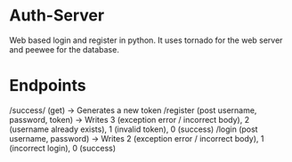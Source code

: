 # Auth-Server
Web based login and register in python.
It uses tornado for the web server and peewee for the database.

# Endpoints
/success/<ADMINTOKEN> (get) -> Generates a new token
/register (post username, password, token) -> Writes 3 (exception error / incorrect body), 2 (username already exists), 1 (invalid token), 0 (success)
/login (post username, password) -> Writes 2 (exception error / incorrect body), 1 (incorrect login), 0 (success)